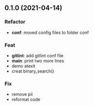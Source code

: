 ## 0.1.0 (2021-04-14)

### Refactor

- **conf**: moved config files to folder conf

### Feat

- **gitlint**: add gitlint conf file
- **main**: print two more lines
- demo atexit
- creat binary_search()

### Fix

- remove pii
- reformat code
